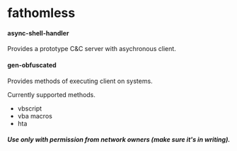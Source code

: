 # fathomless

#### async-shell-handler
Provides a prototype C&C server with asychronous client.

#### gen-obfuscated
Provides methods of executing client on systems.

Currently supported methods.
* vbscript 
* vba macros
* hta


##### Use only with permission from network owners (make sure it's in writing). 

